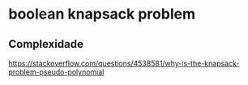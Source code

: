 # boolean knapsack problem

## Complexidade
https://stackoverflow.com/questions/4538581/why-is-the-knapsack-problem-pseudo-polynomial

